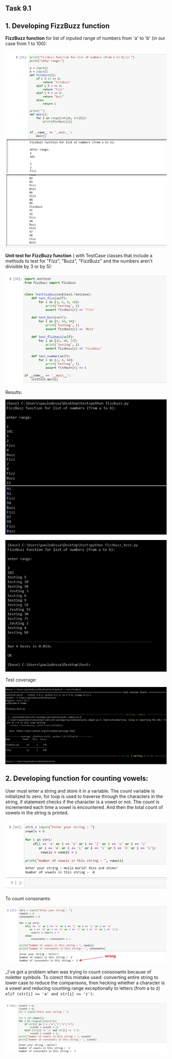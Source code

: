## Task 9.1

## 1. Developing FizzBuzz function 

**FizzBuzz function** for list of inputed range of numbers from 'a' to 'b' (in our case from 1 to 100):

![Image1](screenshots/1.jpg "fizzbuzz")

**Unit test for FizzBuzz function** ( with TestCase classes that include a methods to test for "Fizz", "Buzz", "FizzBuzz" and the numbers aren't divisible by 3 or by 5):

![Image2](screenshots/2.jpg "unit test")

Results:

![Image3](screenshots/3.jpg "funct")

![Image4](screenshots/4.jpg "test")

Test coverage:

![Image5](screenshots/5.jpg "cover")

## 2. Developing function for counting vowels:

User must enter a string and store it in a variable. The count variable is initialized to zero, for loop is used to traverse through the characters in the string, if statement checks if the character is a vowel or not. The count is incremented each time a vowel is encountered. And then the total count of vowels in the string is printed.

![Image6](screenshots/6.jpg "count")

To count consonants:

![Image7](screenshots/7.jpg "count cons")

_I've got a problem when was trying to count consonants because of noletter symbols. To corect this mistake used: converting entire string to lower case to reduce the comparisons, then hecking whether a character is a vowel and reducing counting range exceptionally to letters (from a to z) `elif (str[i] >= 'a' and str[i] <= 'z')`:

![Image8](screenshots/8.jpg "count cons right")





